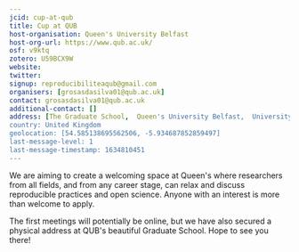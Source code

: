 ```yaml
---
jcid: cup-at-qub
title: Cup at QUB
host-organisation: Queen's University Belfast
host-org-url: https://www.qub.ac.uk/
osf: v9ktq
zotero: U59BCX9W
website: 
twitter: 
signup: reproducibiliteaqub@gmail.com
organisers: [grosasdasilva01@qub.ac.uk]
contact: grosasdasilva01@qub.ac.uk
additional-contact: []
address: [The Graduate School,  Queen's University Belfast,  University Road,  Belfast,  BT7 1NN]
country: United Kingdom
geolocation: [54.585138695562506, -5.934687852859497]
last-message-level: 1
last-message-timestamp: 1634810451
---
```


We are aiming to create a welcoming space at Queen's where researchers from all fields, and from any career stage, can relax and discuss reproducible practices and open science. Anyone with an interest is more than welcome to apply.

The first meetings will potentially be online, but we have also secured a physical address at QUB's beautiful Graduate School. Hope to see you there!
